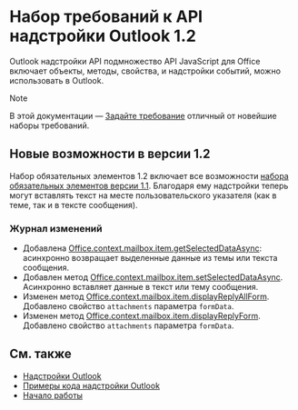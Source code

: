 # <a name="outlook-add-in-api-requirement-set-12"></a>Набор требований к API надстройки Outlook 1.2

Outlook надстройки API подмножество API JavaScript для Office включает объекты, методы, свойства, и надстройки событий, можно использовать в Outlook.

> [!NOTE]
> В этой документации — [Задайте требование](/javascript/office/requirement-sets/outlook-api-requirement-sets) отличный от новейшие наборы требований. 

## <a name="whats-new-in-12"></a>Новые возможности в версии 1.2

Набор обязательных элементов 1.2 включает все возможности [набора обязательных элементов версии 1.1](../requirement-set-1.1/outlook-requirement-set-1.1.md). Благодаря ему надстройки теперь могут вставлять текст на месте пользовательского указателя (как в теме, так и в тексте сообщения).

### <a name="change-log"></a>Журнал изменений

- Добавлена [Office.context.mailbox.item.getSelectedDataAsync](office.context.mailbox.item.md#getselecteddataasynccoerciontype-options-callback--string): асинхронно возвращает выделенные данные из темы или текста сообщения.
- Добавлен метод [Office.context.mailbox.item.setSelectedDataAsync](office.context.mailbox.item.md#setselecteddataasyncdata-options-callback). Асинхронно вставляет данные в текст или тему сообщения.
- Изменен метод [Office.context.mailbox.item.displayReplyAllForm](office.context.mailbox.item.md#displayreplyallformformdata). Добавлено свойство `attachments` параметра `formData`.
- Изменен метод [Office.context.mailbox.item.displayReplyForm](office.context.mailbox.item.md#displayreplyformformdata). Добавлено свойство `attachments` параметра `formData`.

## <a name="see-also"></a>См. также

- [Надстройки Outlook](https://docs.microsoft.com/outlook/add-ins/)
- [Примеры кода надстройки Outlook](https://developer.microsoft.com/outlook/gallery/?filterBy=Outlook,Samples,Add-ins)
- [Начало работы](https://docs.microsoft.com/outlook/add-ins/quick-start)